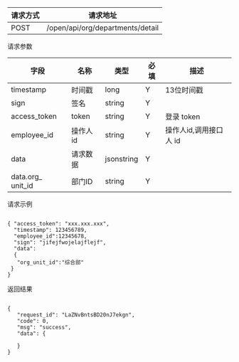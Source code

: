 请求方式|请求地址
----|---
POST|/open/api/org/departments/detail

请求参数
字段|名称|类型|必填|描述
-----|-----|----|----|----
timestamp|时间戳 |long |Y|13位时间戳
sign|签名 |string |Y|
access_token|token | string |Y|登录 token
employee_id| 操作人id|string |Y|操作人id,调用接口人 id
data |请求数据| jsonstring |Y|
data.org_ unit_id|部门ID |string |Y|
 
请求示例

```
{ "access_token": "xxx.xxx.xxx",  "timestamp": 123456789,  "employee_id":12345678,  "sign": "jifejfwojelajflejf",  "data":  {   "org_unit_id":"综合部" }
}
```
返回结果
```
{   "request_id": "LaZNvBntsBD20nJ7ekgn",   "code": 0,   "msg": "success",   "data": {           }}
```
